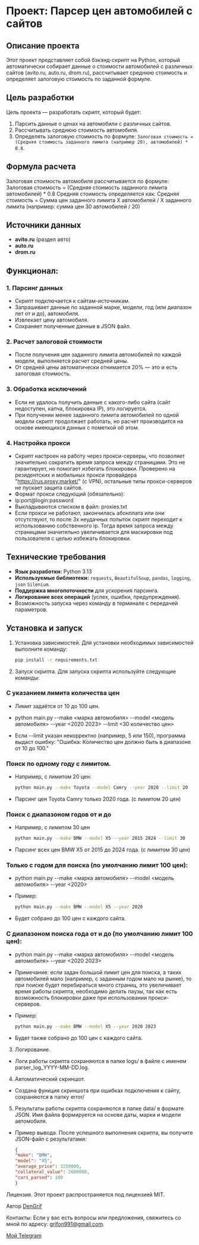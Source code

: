 # Проект: Парсер цен автомобилей с сайтов

## Описание проекта

Этот проект представляет собой бэкэнд-скрипт на Python, который автоматически собирает данные о 
стоимости автомобилей с различных сайтов (avito.ru, auto.ru, drom.ru), 
рассчитывает среднюю стоимость и определяет залоговую стоимость по заданной формуле.

## Цель разработки

Цель проекта — разработать скрипт, который будет:
1. Парсить данные о ценах на автомобили с различных сайтов.
2. Рассчитывать среднюю стоимость автомобиля.
3. Определять залоговую стоимость по формуле: `Залоговая стоимость = (Средняя стоимость заданного лимита (например 20), автомобилей) * 0.8`.

## Формула расчета

Залоговая стоимость автомобиля рассчитывается по формуле:
Залоговая стоимость = (Средняя стоимость заданного лимита автомобилей) * 0.8
Средняя стоимость определяется как:
Средняя стоимость = Сумма цен заданного лимита Х автомобилей / Х заданного лимита (например: сумма цен 30 автомобилей / 20)


## Источники данных

- **avito.ru** (раздел авто)
- **auto.ru**
- **drom.ru**

## Функционал:

### 1. Парсинг данных
- Скрипт подключается к сайтам-источникам.
- Запрашивает данные по заданной марке, модели, год (или диапазон лет от и до), автомобиля.
- Извлекает цену автомобиля.
- Сохраняет полученные данные в JSON файл.

### 2. Расчет залоговой стоимости
- После получения цен заданного лимита автомобилей по каждой модели, выполняется расчет средней цены.
- От средней цены автоматически отнимается 20% — это и есть залоговая стоимость.

### 3. Обработка исключений
- Если не удалось получить данные с какого-либо сайта (сайт недоступен, капча, блокировка IP), это логируется.
- При получении менее заданного лимита автомобилей по одной модели скрипт продолжает работать, но расчет производится на основе имеющихся данных с пометкой об этом.

### 4. Настройка прокси
- Скрипт настроен на работу через прокси-серверы, что позволяет значительно сократить время запроса между страницами. 
Это не гарантирует, но помогает избегать блокировки. Проверено на резидентских и мобильных прокси провайдера "https://rus.proxy.market/" (с VPN), 
остальные типы прокси-серверов не пускает защита сайтов. 
- Формат прокси следующий (обязательно):
- ip:port@login:password 
- Выкладываются списком в файл: proxies.txt 
- Если прокси не работают, закончилась абонплата или они отсутствуют, то после 3х неудачных попыток скрипт переходит к использованию собственного ip. Тогда время запроса между страницами значительно увеличивается для маскировки под пользователя с целью избежать блокировки.

## Технические требования

- **Язык разработки:** Python 3.13
- **Используемые библиотеки:** `requests`, `BeautifulSoup`, `pandas`, `logging`, `json` `Silenium`.
- **Поддержка многопоточности** для ускорения парсинга.
- **Логирование всех операций** (успех, ошибки, предупреждения).
- Возможность запуска через команду в терминале с передачей параметров.

## Установка и запуск

1. Установка зависимостей.
Для установки необходимых зависимостей выполните команду:
    ```bash
    pip install -r requirements.txt

2. Запуск скрипта.
Для запуска скрипта используйте следующие команды:



### С указанием лимита количества цен

* Лимит задаётся от 10 до 100 цен.
* python main.py --make <марка автомобиля> --model <модель автомобиля> --year <2020 2023> --limit <30 количество цен>

* Если --limit указан некорректно (например, 5 или 150), программа выдаст ошибку:
"Ошибка: Количество цен должно быть в диапазоне от 10 до 100."


### Поиск по одному году с лимитом.
* Например, с лимитом 20 цен:
    ```bash
    python main.py --make Toyota --model Camry --year 2020 --limit 20
* Парсинг цен Toyota Camry только 2020 года. (с лимитом 20 цен)


### Поиск с диапазоном годов от и до
* Например, с лимитом 30 цен
    ```bash
  python main.py --make BMW --model X5 --year 2015 2024 --limit 30

* Парсинг всех цен BMW X5 от 2015 до 2024 года. (с лимитом 30 цен)

### Только с годом для поиска (по умолчанию лимит 100 цен):
* python main.py --make <марка автомобиля> --model <модель автомобиля> --year <2020>


* Пример:
    ```bash
    python main.py --make BMW --model X5 --year 2020

* Будет собрано до 100 цен с каждого сайта.


### С диапазоном поиска года от и до (по умолчанию лимит 100 цен):
* python main.py --make <марка автомобиля> --model <модель автомобиля> --year <2020 2023>


* Примечание: если задан большой лимит цен для поиска, а таких автомобилей мало (например, с заданным годом мало на рынке),
то при поиске будет перебираться много страниц, это увеличивает время работы скрипта, необходимо делать паузы,
так как есть возможность блокировки даже при использовании прокси-серверов.



* Пример:
    ```bash
  python main.py --make BMW --model X5 --year 2020 2023

* Будет также собрано до 100 цен с каждого сайта.

3. Логирование.
* Логи работы скрипта сохраняются в папке logs/ в файле с именем parser_log_YYYY-MM-DD.log.

4. Автоматический скриншот.

* Создана функция скриншота при ошибках подключения к сайту, сохраняются в папку error/

5. Результаты работы скрипта сохраняются в папке data/ в формате JSON. Имя файла формируется на основе даты, марки и модели автомобиля.

* Пример вывода.
После успешного выполнения скрипта, вы получите JSON-файл с результатами:
    ```json
  {
  "make": "BMW",
  "model": "X5",
  "average_price": 3250000,
  "collateral_value": 2600000,
  "cars_parsed": 100
  }

Лицензия.
Этот проект распространяется под лицензией MIT.

Автор 
[DenGrif](https://github.com/DenGrif)

Контакты:
Если у вас есть вопросы или предложения, 
свяжитесь со мной по адресу: [grifon991@gmail.com](mailto:grifon991@gmail.com).

[Мой Telegram](https://t.me/DenGrifon)


